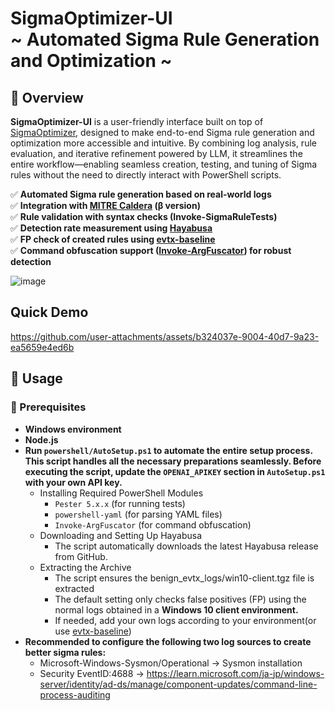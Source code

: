 # SigmaOptimizer-UI <br> ~ Automated Sigma Rule Generation and Optimization ~  

## 🎯 Overview  
**SigmaOptimizer-UI** is a user-friendly interface built on top of [SigmaOptimizer](https://github.com/YusukeJustinNakajima/SigmaOptimizer), designed to make end-to-end Sigma rule generation and optimization more accessible and intuitive.
By combining log analysis, rule evaluation, and iterative refinement powered by LLM, it streamlines the entire workflow—enabling seamless creation, testing, and tuning of Sigma rules without the need to directly interact with PowerShell scripts.

✅ **Automated Sigma rule generation based on real-world logs**  
✅ **Integration with [MITRE Caldera](https://github.com/mitre/caldera) (β version)**  
✅ **Rule validation with syntax checks (Invoke-SigmaRuleTests)**  
✅ **Detection rate measurement using [Hayabusa](https://github.com/Yamato-Security/hayabusa)**  
✅ **FP check of created rules using [evtx-baseline](https://github.com/NextronSystems/evtx-baseline)**  
✅ **Command obfuscation support ([Invoke-ArgFuscator](https://github.com/wietze/Invoke-ArgFuscator)) for robust detection**  

![image](https://github.com/user-attachments/assets/31d28e55-0a13-4e21-b118-1ace3215e6af)

## Quick Demo
https://github.com/user-attachments/assets/b324037e-9004-40d7-9a23-ea5659e4ed6b

## 🚀 Usage  
### 🔧 Prerequisites   
- **Windows environment** 
- **Node.js**
- **Run `powershell/AutoSetup.ps1` to automate the entire setup process. This script handles all the necessary preparations seamlessly. Before executing the script, update the `OPENAI_APIKEY` section in `AutoSetup.ps1` with your own API key.**
    - Installing Required PowerShell Modules
        - `Pester 5.x.x` (for running tests)  
        - `powershell-yaml` (for parsing YAML files)  
        - `Invoke-ArgFuscator` (for command obfuscation) 
    - Downloading and Setting Up Hayabusa
        - The script automatically downloads the latest Hayabusa release from GitHub.
    - Extracting the Archive
        - The script ensures the benign_evtx_logs/win10-client.tgz file is extracted
        - The default setting only checks false positives (FP) using the normal logs obtained in a **Windows 10 client environment.**
        - If needed, add your own logs according to your environment(or use [evtx-baseline](https://github.com/NextronSystems/evtx-baseline))
- **Recommended to configure the following two log sources to create better sigma rules:**
    - Microsoft-Windows-Sysmon/Operational -> Sysmon installation
    - Security EventID:4688 -> https://learn.microsoft.com/ja-jp/windows-server/identity/ad-ds/manage/component-updates/command-line-process-auditing
